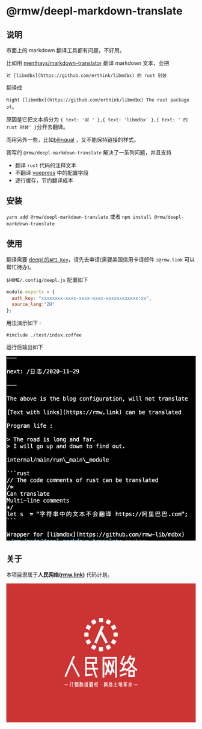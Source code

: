 # @rmw/deepl-markdown-translate

## 说明

市面上的 markdown 翻译工具都有问题，不好用。

比如用 [menthays/markdown-translator](https://github.com/menthays/markdown-translator) 翻译 markdown 文本，会把

`对 [libmdbx](https://github.com/erthink/libmdbx) 的 rust 封装`

翻译成

`Right [libmdbx](https://github.com/erthink/libmdbx) The rust package of`。

原因是它把文本拆分为 ```{ text: '对 ' },{ text: 'libmdbx' },{ text: ' 的 rust 封装' }```分开去翻译。

而用另外一些，比如[bilingual](https://github.com/zjp-CN/bilingual/issues/22) ，又不能保持链接的样式。

我写的 `@rmw/deepl-markdown-translate` 解决了一系列问题，并且支持

* 翻译 `rust` 代码的注释文本
* 不翻译 [vuepress](https://v2.vuepress.vuejs.org/zh/reference/default-theme/frontmatter.html#prev) 中的配置字段
* 逐行缓存，节约翻译成本

##  安装

`yarn add @rmw/deepl-markdown-translate` 或者 `npm install @rmw/deepl-markdown-translate`

## 使用

翻译需要 [deepl 的`API Key`](https://www.deepl.com/pro-api?cta=header-pro-api)，请先去申请(需要美国信用卡请邮件 `i@rmw.link` 可以帮忙待办)。

`$HOME/.config/deepl.js` 配置如下

```js
module.exports = {
  auth_key: "xxxxxxxx-xxxx-xxxx-xxxx-xxxxxxxxxxxx:xx",
  source_lang:"ZH"
};
```

用法演示如下 :

```
#include ./test/index.coffee
```

运行后输出如下

![](https://raw.githubusercontent.com/gcxfd/img/gh-pages/CytFEw.png)

## 关于

本项目隶属于**人民网络([rmw.link](//rmw.link))** 代码计划。

![人民网络](https://raw.githubusercontent.com/rmw-link/logo/master/rmw.red.bg.svg)
